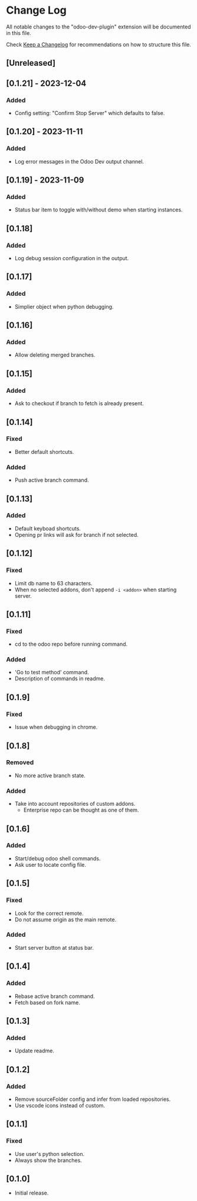 # Change Log

All notable changes to the "odoo-dev-plugin" extension will be documented in this file.

Check [Keep a Changelog](http://keepachangelog.com/) for recommendations on how to structure this file.

## [Unreleased]

## [0.1.21] - 2023-12-04

### Added

- Config setting: "Confirm Stop Server" which defaults to false.

## [0.1.20] - 2023-11-11

### Added

- Log error messages in the Odoo Dev output channel.

## [0.1.19] - 2023-11-09

### Added

- Status bar item to toggle with/without demo when starting instances.

## [0.1.18]

### Added

- Log debug session configuration in the output.

## [0.1.17]

### Added

- Simplier object when python debugging.

## [0.1.16]

### Added

- Allow deleting merged branches.

## [0.1.15]

### Added
- Ask to checkout if branch to fetch is already present.

## [0.1.14]

### Fixed

- Better default shortcuts.

### Added

- Push active branch command.

## [0.1.13]

### Added

- Default keyboad shortcuts.
- Opening pr links will ask for branch if not selected.

## [0.1.12]

### Fixed

- Limit db name to 63 characters.
- When no selected addons, don't append `-i <addon>` when starting server.

## [0.1.11]

### Fixed

- cd to the odoo repo before running command.

### Added

- 'Go to test method' command.
- Description of commands in readme.

## [0.1.9]

### Fixed

- Issue when debugging in chrome.

## [0.1.8]

### Removed

- No more active branch state.

### Added

- Take into account repositories of custom addons.
  - Enterprise repo can be thought as one of them.

## [0.1.6]

### Added

- Start/debug odoo shell commands.
- Ask user to locate config file.

## [0.1.5]

### Fixed

- Look for the correct remote.
- Do not assume origin as the main remote.

### Added

- Start server button at status bar.

## [0.1.4]

### Added

- Rebase active branch command.
- Fetch based on fork name.

## [0.1.3]

### Added

- Update readme.

## [0.1.2]

### Added

- Remove sourceFolder config and infer from loaded repositories.
- Use vscode icons instead of custom.

## [0.1.1]

### Fixed

- Use user's python selection.
- Always show the branches.

## [0.1.0]

- Initial release.
